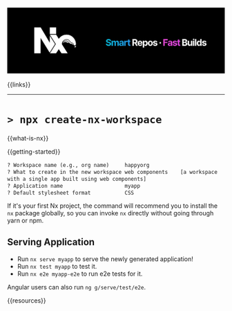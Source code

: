 <p style="text-align: center;"><img src="https://raw.githubusercontent.com/nrwl/nx/master/images/nx.png" width="600" alt="Nx - Smart, Fast and Extensible Build System"></p>

{{links}}

<hr>

# `> npx create-nx-workspace`

{{what-is-nx}}

{{getting-started}}

```
? Workspace name (e.g., org name)     happyorg
? What to create in the new workspace web components    [a workspace with a single app built using web components]
? Application name                    myapp
? Default stylesheet format           CSS
```

If it's your first Nx project, the command will recommend you to install the `nx` package globally, so you can invoke `nx` directly without going through yarn or npm.

## Serving Application

- Run `nx serve myapp` to serve the newly generated application!
- Run `nx test myapp` to test it.
- Run `nx e2e myapp-e2e` to run e2e tests for it.

Angular users can also run `ng g/serve/test/e2e`.

{{resources}}
